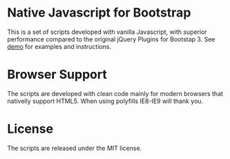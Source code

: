 # Native Javascript for Bootstrap
This is a set of scripts developed with vanilla Javascript, with superior performance compared to the original jQuery Plugins for Bootstap 3.
See <a href="http://thednp.github.io/bootstrap.native/">demo</a> for examples and instructions.

# Browser Support
The scripts are developed with clean code mainly for modern browsers that nativelly support HTML5. When using polyfills IE8-IE9 will thank you.

# License
The scripts are released under the MIT license.
